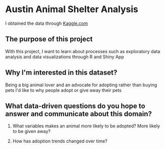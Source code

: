 # Austin Animal Shelter Analysis

I obtained the data through [Kaggle.com](https://www.kaggle.com/aaronschlegel/austin-animal-center-shelter-intakes-and-outcomes)

## The purpose of this project

With this project, I want to learn about processes such as exploratory data
analysis and data visualizations through R and Shiny App

## Why I'm interested in this dataset?

Being a big animal lover and an advocate for adopting rather than buying pets
I'd like to why people adopt or give away their pets

## What data-driven questions do you hope to answer and communicate about this domain?

1. What variables makes an animal more likely to be adopted? More likely to be
given away?

2. How has adoption trends changed over time?
